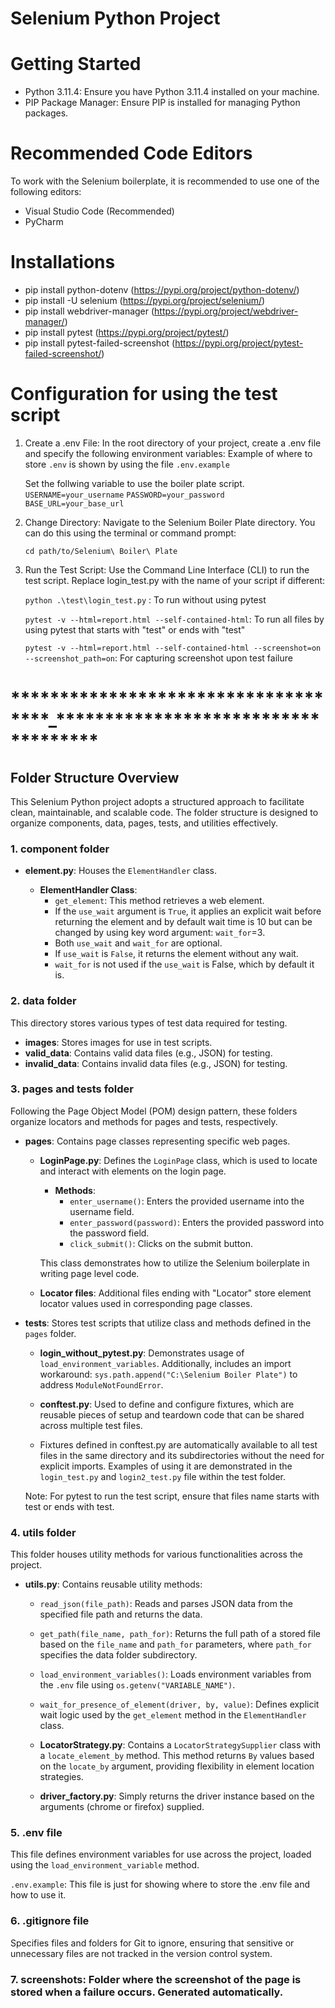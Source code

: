 # Selenium Python Project

# Getting Started

- Python 3.11.4: Ensure you have Python 3.11.4 installed on your machine.
- PIP Package Manager: Ensure PIP is installed for managing Python packages.

# Recommended Code Editors

To work with the Selenium boilerplate, it is recommended to use one of the following editors:

- Visual Studio Code (Recommended)
- PyCharm

# Installations

- pip install python-dotenv (https://pypi.org/project/python-dotenv/)
- pip install -U selenium (https://pypi.org/project/selenium/)
- pip install webdriver-manager (https://pypi.org/project/webdriver-manager/)
- pip install pytest (https://pypi.org/project/pytest/)
- pip install pytest-failed-screenshot (https://pypi.org/project/pytest-failed-screenshot/)

# Configuration for using the test script

1. Create a .env File: In the root directory of your project, create a .env file and specify the following environment variables:
   Example of where to store `.env` is shown by using the file `.env.example`

   Set the follwing variable to use the boiler plate script.
   `USERNAME=your_username`
   `PASSWORD=your_password`
   `BASE_URL=your_base_url`

2. Change Directory: Navigate to the Selenium Boiler Plate directory. You can do this using the terminal or command prompt:

   `cd path/to/Selenium\ Boiler\ Plate`

3. Run the Test Script: Use the Command Line Interface (CLI) to run the test script. Replace login_test.py with the name of your script if different:

   `python .\test\login_test.py` : To run without using pytest
   
   `pytest -v --html=report.html --self-contained-html`: To run all files by using pytest that starts with "test" or ends with "test"
   
   `pytest -v --html=report.html --self-contained-html --screenshot=on --screenshot_path=on`: For capturing screenshot upon test failure

# **\*\***\*\***\*\***\*\*\*\***\*\***\*\***\*\***\*\*\*\***\*\***\*\***\*\***\*\*\*\***\*\***\*\***\*\***\_**\*\***\*\***\*\***\*\*\*\***\*\***\*\***\*\***\*\*\*\***\*\***\*\***\*\***\*\*\*\***\*\***\*\***\*\***

## Folder Structure Overview

This Selenium Python project adopts a structured approach to facilitate clean, maintainable, and scalable code.
The folder structure is designed to organize components, data, pages, tests, and utilities effectively.

### 1. component folder

- **element.py**: Houses the `ElementHandler` class.

  - **ElementHandler Class**:
    - `get_element`: This method retrieves a web element.
    - If the `use_wait` argument is `True`, it applies an explicit wait before returning the element and by default wait time is 10 but can be changed by using key word argument: `wait_for`=3.
    - Both `use_wait` and `wait_for` are optional.
    - If `use_wait` is `False`, it returns the element without any wait.
    - `wait_for` is not used if the `use_wait` is False, which by default it is.

### 2. data folder

This directory stores various types of test data required for testing.

- **images**: Stores images for use in test scripts.
- **valid_data**: Contains valid data files (e.g., JSON) for testing.
- **invalid_data**: Contains invalid data files (e.g., JSON) for testing.

### 3. pages and tests folder

Following the Page Object Model (POM) design pattern, these folders organize locators and methods for pages and tests, respectively.

- **pages**: Contains page classes representing specific web pages.

  - **LoginPage.py**: Defines the `LoginPage` class, which is used to locate and interact with elements on the login page.

    - **Methods**:
      - `enter_username()`: Enters the provided username into the username field.
      - `enter_password(password)`: Enters the provided password into the password field.
      - `click_submit()`: Clicks on the submit button.

    This class demonstrates how to utilize the Selenium boilerplate in writing
    page level code.

  - **Locator files**: Additional files ending with "Locator" store element locator values used in corresponding page classes.

- **tests**: Stores test scripts that utilize class and methods defined in the `pages` folder.

  - **login_without_pytest.py**: Demonstrates usage of `load_environment_variables`. Additionally, includes an import workaround: `sys.path.append("C:\Selenium Boiler Plate")` to address `ModuleNotFoundError`.

  - **conftest.py**: Used to define and configure fixtures, which are reusable pieces of setup and teardown code that can be shared across multiple test files.
  - Fixtures defined in conftest.py are automatically available to all test files in the same directory and its subdirectories without the need for explicit imports. Examples of using it are demonstrated in the `login_test.py` and `login2_test.py` file within the test folder.

  Note: For pytest to run the test script, ensure that files name starts with test or ends with test.

### 4. utils folder

This folder houses utility methods for various functionalities across the project.

- **utils.py**: Contains reusable utility methods:

  - `read_json(file_path)`: Reads and parses JSON data from the specified file path and returns the data.
  - `get_path(file_name, path_for)`: Returns the full path of a stored file based on the `file_name` and `path_for` parameters, where `path_for` specifies the data folder subdirectory.
  - `load_environment_variables()`: Loads environment variables from the `.env` file using `os.getenv("VARIABLE_NAME")`.
  - `wait_for_presence_of_element(driver, by, value)`: Defines explicit wait logic used by the `get_element` method in the `ElementHandler` class.

  - **LocatorStrategy.py**: Contains a `LocatorStrategySupplier` class with a `locate_element_by` method. This method returns `By` values based on the `locate_by` argument, providing flexibility in element location strategies.

  - **driver_factory.py**: Simply returns the driver instance based on the arguments (chrome or firefox) supplied.

### 5. .env file

This file defines environment variables for use across the project, loaded using the `load_environment_variable` method.

`.env.example`: This file is just for showing where to store the .env file and how to use it.

### 6. .gitignore file

Specifies files and folders for Git to ignore, ensuring that sensitive or unnecessary files are not tracked in the version control system.

### 7. screenshots: Folder where the screenshot of the page is stored when a failure occurs. Generated automatically.
